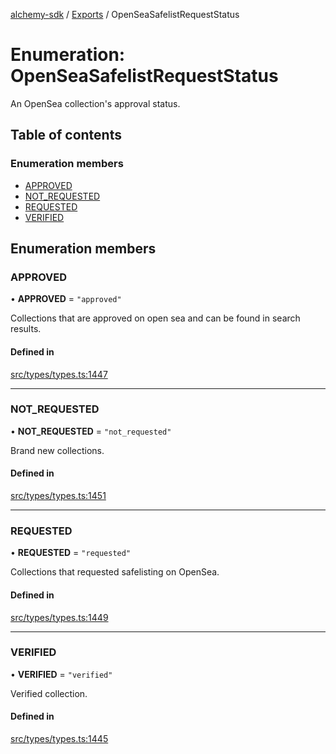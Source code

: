 [alchemy-sdk](../README.md) / [Exports](../modules.md) / OpenSeaSafelistRequestStatus

# Enumeration: OpenSeaSafelistRequestStatus

An OpenSea collection's approval status.

## Table of contents

### Enumeration members

- [APPROVED](OpenSeaSafelistRequestStatus.md#approved)
- [NOT\_REQUESTED](OpenSeaSafelistRequestStatus.md#not_requested)
- [REQUESTED](OpenSeaSafelistRequestStatus.md#requested)
- [VERIFIED](OpenSeaSafelistRequestStatus.md#verified)

## Enumeration members

### APPROVED

• **APPROVED** = `"approved"`

Collections that are approved on open sea and can be found in search results.

#### Defined in

[src/types/types.ts:1447](https://github.com/alchemyplatform/alchemy-sdk-js/blob/0c05b32/src/types/types.ts#L1447)

___

### NOT\_REQUESTED

• **NOT\_REQUESTED** = `"not_requested"`

Brand new collections.

#### Defined in

[src/types/types.ts:1451](https://github.com/alchemyplatform/alchemy-sdk-js/blob/0c05b32/src/types/types.ts#L1451)

___

### REQUESTED

• **REQUESTED** = `"requested"`

Collections that requested safelisting on OpenSea.

#### Defined in

[src/types/types.ts:1449](https://github.com/alchemyplatform/alchemy-sdk-js/blob/0c05b32/src/types/types.ts#L1449)

___

### VERIFIED

• **VERIFIED** = `"verified"`

Verified collection.

#### Defined in

[src/types/types.ts:1445](https://github.com/alchemyplatform/alchemy-sdk-js/blob/0c05b32/src/types/types.ts#L1445)
